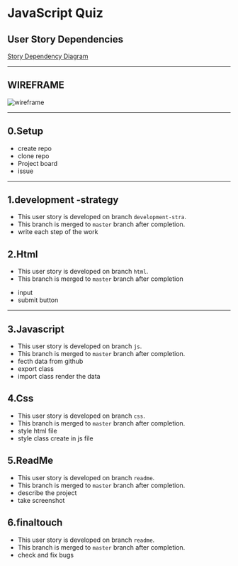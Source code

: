 # JavaScript Quiz

## User Story Dependencies

[Story Dependency Diagram](https://excalidraw.com/)

---

## WIREFRAME

![wireframe]()

---

## 0.Setup

* create repo
* clone repo
* Project board
* issue
---

## 1.development -strategy 

- This user story is developed on branch `development-stra`.
- This branch is merged to `master` branch after completion.
- write each step of the work

## 2.Html

- This user story is developed on branch `html`.
- This branch is merged to `master` branch after completion
*  input
* submit button
---

## 3.Javascript 

- This user story is developed on branch `js`.
- This branch is merged to `master` branch after completion.
- fecth data from github
- export class
- import class render the data

## 4.Css 

- This user story is developed on branch `css`.
- This branch is merged to `master` branch after completion.
- style html file
- style class create in js file

## 5.ReadMe

- This user story is developed on branch `readme`.
- This branch is merged to `master` branch after completion.
- describe the project
- take screenshot 

## 6.finaltouch

- This user story is developed on branch `readme`.
- This branch is merged to `master` branch after completion.
- check and fix bugs
